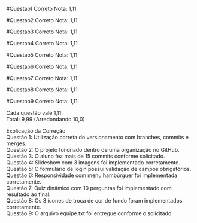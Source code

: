 #Questao1
Correto
Nota: 1,11

#Questao2
Correto
Nota: 1,11

#Questao3
Correto
Nota: 1,11

#Questao4
Correto
Nota: 1,11

#Questao5
Correto
Nota: 1,11

#Questao6
Correto
Nota: 1,11

#Questao7
Correto
Nota: 1,11

#Questao8
Correto
Nota: 1,11

#Questao9
Correto
Nota: 1,11

Cada questão vale 1,11.  
Total: 9,99 (Arredondando 10,0)

Explicação da Correção  
Questão 1: Utilização correta do versionamento com branches, commits e merges.  
Questão 2: O projeto foi criado dentro de uma organização no GitHub.  
Questão 3: O aluno fez mais de 15 commits conforme solicitado.  
Questão 4: Slideshow com 3 imagens foi implementado corretamente.  
Questão 5: O formulário de login possui validação de campos obrigatórios.  
Questão 6: Responsividade com menu hambúrguer foi implementada corretamente.  
Questão 7: Quiz dinâmico com 10 perguntas foi implementado com resultado ao final.  
Questão 8: Os 3 ícones de troca de cor de fundo foram implementados corretamente.  
Questão 9: O arquivo equipe.txt foi entregue conforme o solicitado.
